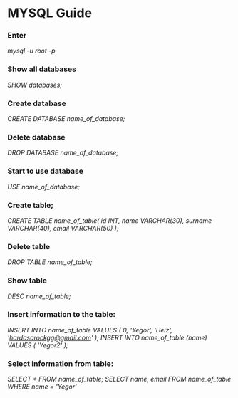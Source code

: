 # MYSQL Guide

### Enter
*mysql -u root -p*

### Show all databases
*SHOW databases;*

### Create database
*CREATE DATABASE name_of_database;*

### Delete database
*DROP DATABASE name_of_database;*

### Start to use database
*USE name_of_database;*

### Create table;
*CREATE TABLE name_of_table(
  id INT,
  name VARCHAR(30),
  surname VARCHAR(40),
  email VARCHAR(50)
  );*

### Delete table
*DROP TABLE name_of_table;*

### Show table
*DESC name_of_table;*

### Insert information to the table:
*INSERT INTO name_of_table VALUES (
  0, 'Yegor', 'Heiz', 'hardasarockgg@gmail.com'
  );*
*INSERT INTO name_of_table (name) VALUES (
  'Yegor2'
  );*

### Select information from table:
*SELECT * FROM name_of_table;*
*SELECT name, email FROM name_of_table WHERE name = 'Yegor'*
